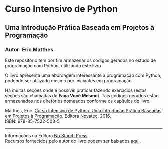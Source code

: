# Curso Intensivo de Python
## Uma Introdução Prática Baseada em Projetos à Programação
### Autor: Eric Matthes

Este repositório tem por fim armazenar os códigos gerados no estudo de programação com Python, utilizando este livro.

O livro apresenta uma abordagem interessante à programação com Python, podendo ser utilizado mesmo por iniciantes em programação.   

Há muitas seções onde é possível praticar fazendo exercícios (estas seções são chamadas de **Faça Você Mesmo**). Tais códigos gerados estão armazenados nos diretórios nomeados conforme os capítulos do livro. 

Matthes, Eric. [Curso Intensivo de Python. Uma introdução Prática Baseadas em Projetos à Programação](https://novatec.com.br/livros/curso-intensivo-python/). Editora Novatec, 2016.  
ISBN: 978-85-7522-503-5  

---------------------------
Informações na Editora [No Starch Press](https://www.nostarch.com/pythoncrashcourse).  
Recursos fornecidos pelo autor do livro podem ser baixados [aqui](https://ehmatthes.github.io/pcc/index.html).
